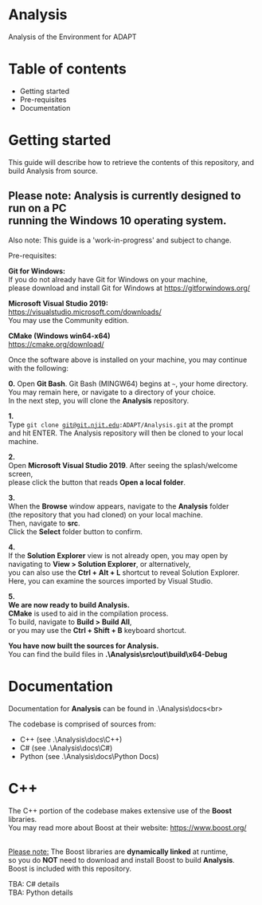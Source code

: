 # Analysis

Analysis of the Environment for ADAPT

# Table of contents
- Getting started
- Pre-requisites
- Documentation

# Getting started

This guide will describe how to retrieve the contents of this repository,
and build Analysis from source.

<h2>Please note:
Analysis is currently designed to run on a PC<br>
running the Windows 10 operating system.</h2>
Also note: This guide is a 'work-in-progress' and subject to change.

Pre-requisites:

<b>Git for Windows:</b><br>
If you do not already have Git for Windows on your machine,<br>
please download and install Git for Windows at https://gitforwindows.org/

<b>Microsoft Visual Studio 2019:</b><br>
https://visualstudio.microsoft.com/downloads/<br>
You may use the Community edition.

<b>CMake (Windows win64-x64)</b><br>
https://cmake.org/download/

Once the software above is installed on your machine,
you may continue with the following:

<b>0.</b>
Open <b>Git Bash</b>.
Git Bash (MINGW64) begins at <code>~</code>, your home directory.<br>
You may remain here, or navigate to a directory of your choice.<br>
In the next step, you will clone the <b>Analysis</b> repository.

<b>1.</b><br>
Type <code>git clone git@git.njit.edu:ADAPT/Analysis.git</code> at the prompt<br>
and hit ENTER. The Analysis repository will then be cloned to your local machine.

<b>2.</b><br>
Open <b>Microsoft Visual Studio 2019</b>. After seeing the splash/welcome screen,<br>
please click the button that reads <b>Open a local folder</b>.

<b>3.</b><br>
When the <b>Browse</b> window appears, navigate to the <b>Analysis</b> folder<br>
(the repository that you had cloned) on your local machine.<br>
Then, navigate to <b>src</b>.<br>
Click the <b>Select</b> folder button to confirm.<br>

<b>4.</b><br>
If the <b>Solution Explorer</b> view is not already open, you may open by<br>
navigating to <b>View > Solution Explorer</b>, or alternatively,<br>
you can also use the <b>Ctrl + Alt + L</b> shortcut to reveal Solution Explorer.<br>
Here, you can examine the sources imported by Visual Studio.<br>

<b>5.</b><br>
<b>We are now ready to build Analysis.</b><br>
<b>CMake</b> is used to aid in the compilation process.<br>
To build, navigate to <b>Build > Build All</b>,<br>
or you may use the <b>Ctrl + Shift + B</b> keyboard shortcut.<br>

<b>You have now built the sources for Analysis.</b><br>
You can find the build files in <b>.\Analysis\src\out\build\x64-Debug</b>

# Documentation
Documentation for <b>Analysis</b> can be found in .\Analysis\docs\<br>

The codebase is comprised of sources from:
<br>
- C++ (see .\Analysis\docs\C++)
- C#  (see .\Analysis\docs\C#)
- Python (see .\Analysis\docs\Python Docs)

# C++
The C++ portion of the codebase makes extensive use of the <b>Boost</b> libraries.<br>
You may read more about Boost at their website: https://www.boost.org/<br><br>

<u>Please note:</u>
The Boost libraries are <b>dynamically linked</b> at runtime,<br>
so you do <b>NOT</b> need to download and install Boost to build <b>Analysis</b>.<br>
Boost is included with this repository.

TBA: C# details<br>
TBA: Python details<br>
